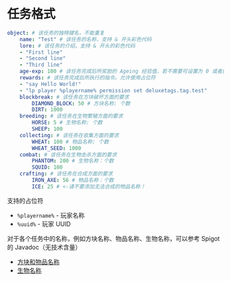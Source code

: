 # 任务格式

```yml
object: # 该任务的独特键名，不能重复
    name: "Test" # 该任务的名称，支持 & 开头彩色代码
    lore: # 该任务的介绍，支持 & 开头的彩色代码
    - "First line"
    - "Second line"
    - "Third line"
    age-exp: 100 # 该任务完成后所奖励的 Ageing 经验值，若不需要可设置为 0 或者删除该项
    rewards: # 该任务完成后所执行的指令。允许使用占位符
    - "say Hello World!"
    - "lp player %playername% permission set deluxetags.tag.test"
    blockbreak: # 该任务在方块破坏方面的要求
        DIAMOND_BLOCK: 50 # 方块名称: 个数
        DIRT: 1000
    breeding: # 该任务在生物繁殖方面的要求
        HORSE: 5 # 生物名称: 个数
        SHEEP: 100
    collecting: # 该任务在收集方面的要求
        WHEAT: 100 # 物品名称: 个数
        WHEAT_SEED: 1000
    combat: # 该任务在生物击杀方面的要求
        PHANTOM: 200 # 生物名称：个数
        SQUID: 100
    crafting: # 该任务在合成方面的要求
        IRON_AXE: 56 # 物品名称：个数
        ICE: 25 # <-请不要添加无法合成的物品名称！
```

支持的占位符

- `%playername%` - 玩家名称
- `%uuid%` - 玩家 UUID

对于各个任务中的名称，例如方块名称、物品名称、生物名称，可以参考 Spigot 的 Javadoc（无技术含量）

- [方块和物品名称](https://hub.spigotmc.org/javadocs/spigot/org/bukkit/Material.html)
- [生物名称](https://hub.spigotmc.org/javadocs/spigot/org/bukkit/entity/EntityType.html)